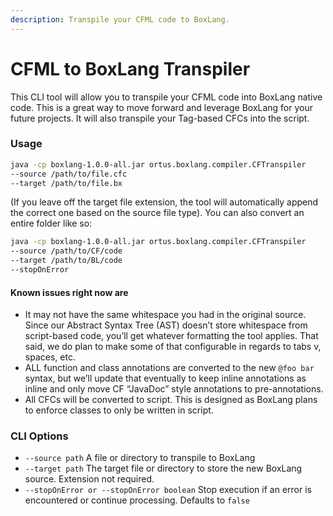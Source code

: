 ```yaml
---
description: Transpile your CFML code to BoxLang.
---
```


# CFML to BoxLang Transpiler

This CLI tool will allow you to transpile your CFML code into BoxLang native code.  This is a great way to move forward and leverage BoxLang for your future projects.  It will also transpile your Tag-based CFCs into the script.

### Usage

```bash
java -cp boxlang-1.0.0-all.jar ortus.boxlang.compiler.CFTranspiler 
--source /path/to/file.cfc 
--target /path/to/file.bx
```

(If you leave off the target file extension, the tool will automatically append the correct one based on the source file type).  You can also convert an entire folder like so:

```bash
java -cp boxlang-1.0.0-all.jar ortus.boxlang.compiler.CFTranspiler 
--source /path/to/CF/code 
--target /path/to/BL/code 
--stopOnError
```

#### Known issues right now are

* It may not have the same whitespace you had in the original source. Since our Abstract Syntax Tree (AST) doesn’t store whitespace from script-based code, you’ll get whatever formatting the tool applies. That said, we do plan to make some of that configurable in regards to tabs v, spaces, etc.
* ALL function and class annotations are converted to the new `@foo bar` syntax, but we’ll update that eventually to keep inline annotations as inline and only move CF “JavaDoc” style annotations to pre-annotations.
* All CFCs will be converted to script. This is designed as BoxLang plans to enforce classes to only be written in script.

### CLI Options

* `--source path` A file or directory to transpile to BoxLang
* `--target path` The target file or directory to store the new BoxLang source. Extension not required.
* `--stopOnError or --stopOnError boolean` Stop execution if an error is encountered or continue processing. Defaults to `false`
